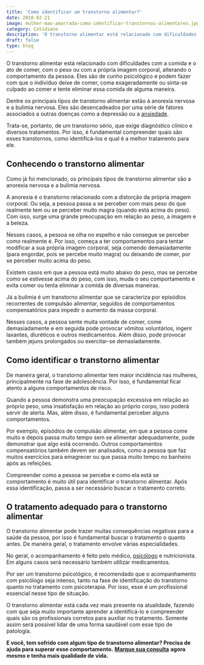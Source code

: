 ```yaml
---
title: 'Como identificar um transtorno alimentar?'
date: 2018-02-21
image: mulher-mao-amarrada-como-identificar-transtornos-alimentares.jpg
category: Cotidiano
description: 'O transtorno alimentar está relacionado com dificuldades com a comida e o ato de comer, com o peso ou com a própria imagem corporal, alterando o comportamento da pessoa.'
draft: false
type: blog
---
```


O transtorno alimentar está relacionado com dificuldades com a comida e o ato de comer, com o peso ou com a própria imagem corporal, alterando o comportamento da pessoa. Eles são de cunho psicológico e podem fazer com que o indivíduo deixe de comer, coma exageradamente ou sinta-se culpado ao comer e tente eliminar essa comida de alguma maneira.

Dentre os principais tipos de transtorno alimentar estão à anorexia nervosa e a bulimia nervosa. Eles são desencadeados por uma série de fatores associados a outras doenças como a depressão ou a [ansiedade](/ansiedade-o-mal-do-novo-seculo/).

Trata-se, portanto, de um transtorno sério, que exige diagnóstico clínico e diversos tratamentos. Por isso, é fundamental compreender quais são esses transtornos, como identificá-los e qual é a melhor tratamento para ele.

## **Conhecendo o transtorno alimentar**

Como já foi mencionado, os principais tipos de transtorno alimentar são a anorexia nervosa e a bulimia nervosa.

A anorexia é o transtorno relacionado com a distorção da própria imagem corporal. Ou seja, a pessoa passa a se perceber com mais peso do que realmente tem ou se perceber muito magra (quando está acima do peso). Com isso, surge uma grande preocupação em relação ao peso, a imagem e a beleza.

Nesses casos, a pessoa se olha no espelho e não consegue se perceber como realmente é. Por isso, começa a ter comportamentos para tentar modificar a sua própria imagem corporal, seja comendo demasiadamente (para engordar, pois se percebe muito magra) ou deixando de comer, por se perceber muito acima do peso.

Existem casos em que a pessoa está muito abaixo do peso, mas se percebe como se estivesse acima do peso, com isso, muda o seu comportamento e evita comer ou tenta eliminar a comida de diversas maneiras.

Já a bulimia é um transtorno alimentar que se caracteriza por episódios recorrentes de compulsão alimentar, seguidos de comportamentos compensatórios para impedir o aumento da massa corporal.

Nesses casos, a pessoa sente muita vontade de comer, come demasiadamente e em seguida pode provocar vômitos voluntários, ingerir laxantes, diuréticos e outros medicamentos. Além disso, pode provocar também jejuns prolongados ou exercitar-se demasiadamente.

## **Como identificar o transtorno alimentar**

De maneira geral, o transtorno alimentar tem maior incidência nas mulheres, principalmente na fase de adolescência. Por isso, é fundamental ficar atento a alguns comportamentos de risco.

Quando a pessoa demonstra uma preocupação excessiva em relação ao próprio peso, uma insatisfação em relação ao próprio corpo, isso poderá servir de alerta. Mas, além disso, é fundamental perceber alguns comportamentos.

Por exemplo, episódios de compulsão alimentar, em que a pessoa come muito e depois passa muito tempo sem se alimentar adequadamente, pode demonstrar que algo está ocorrendo. Outros comportamentos compensatórios também devem ser analisados, como a pessoa que faz muitos exercícios para emagrecer ou que passa muito tempo no banheiro após as refeições.

Compreender como a pessoa se percebe e como ela está se comportamento é muito útil para identificar o transtorno alimentar. Após essa identificação, passa a ser necessário buscar o tratamento correto.

## **O tratamento adequado para o transtorno alimentar**

O transtorno alimentar pode trazer muitas consequências negativas para a saúde da pessoa, por isso é fundamental buscar o tratamento o quanto antes. De maneira geral, o tratamento envolve várias especialidades.

No geral, o acompanhamento é feito pelo médico, [psicólogo](/pra-que-serve-um-psicologo-clinico/) e nutricionista. Em alguns casos será necessário também utilizar medicamentos.

Por ser um transtorno psicológico, é recomendado que o acompanhamento com psicólogo seja intenso, tanto na fase de identificação do transtorno quanto no tratamento com psicoterapia. Por isso, esse é um profissional essencial nesse tipo de situação.

O transtorno alimentar está cada vez mais presente na atualidade, fazendo com que seja muito importante aprender a identificá-lo e compreender quais são os profissionais corretos para auxiliar no tratamento. Somente assim será possível lidar de uma forma saudável com esse tipo de patologia.

**E você, tem sofrido com algum tipo de transtorno alimentar? Precisa de ajuda para superar esse comportamento.** [**Marque sua consulta**](/contato/) **agora mesmo e tenha mais qualidade de vida.**
